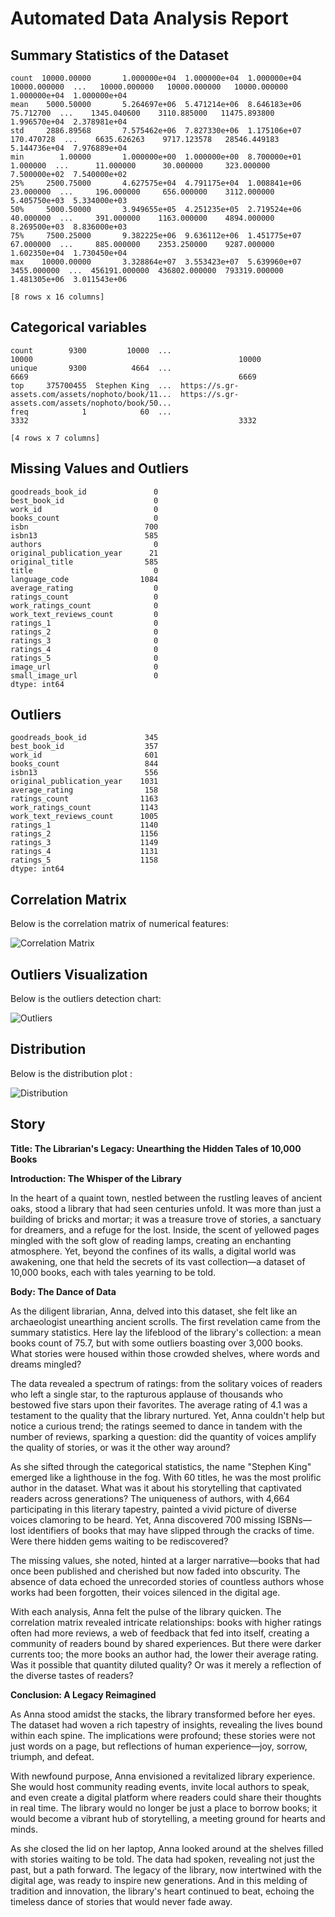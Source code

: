 # Automated Data Analysis Report

## Summary Statistics of the Dataset
```shell           book_id  goodreads_book_id  best_book_id       work_id   books_count  ...      ratings_1      ratings_2      ratings_3     ratings_4     ratings_5
count  10000.00000       1.000000e+04  1.000000e+04  1.000000e+04  10000.000000  ...   10000.000000   10000.000000   10000.000000  1.000000e+04  1.000000e+04
mean    5000.50000       5.264697e+06  5.471214e+06  8.646183e+06     75.712700  ...    1345.040600    3110.885000   11475.893800  1.996570e+04  2.378981e+04
std     2886.89568       7.575462e+06  7.827330e+06  1.175106e+07    170.470728  ...    6635.626263    9717.123578   28546.449183  5.144736e+04  7.976889e+04
min        1.00000       1.000000e+00  1.000000e+00  8.700000e+01      1.000000  ...      11.000000      30.000000     323.000000  7.500000e+02  7.540000e+02
25%     2500.75000       4.627575e+04  4.791175e+04  1.008841e+06     23.000000  ...     196.000000     656.000000    3112.000000  5.405750e+03  5.334000e+03
50%     5000.50000       3.949655e+05  4.251235e+05  2.719524e+06     40.000000  ...     391.000000    1163.000000    4894.000000  8.269500e+03  8.836000e+03
75%     7500.25000       9.382225e+06  9.636112e+06  1.451775e+07     67.000000  ...     885.000000    2353.250000    9287.000000  1.602350e+04  1.730450e+04
max    10000.00000       3.328864e+07  3.553423e+07  5.639960e+07   3455.000000  ...  456191.000000  436802.000000  793319.000000  1.481305e+06  3.011543e+06

[8 rows x 16 columns]

```
## Categorical variables
```shell             isbn       authors  ...                                          image_url                                    small_image_url
count        9300         10000  ...                                              10000                                              10000
unique       9300          4664  ...                                               6669                                               6669
top     375700455  Stephen King  ...  https://s.gr-assets.com/assets/nophoto/book/11...  https://s.gr-assets.com/assets/nophoto/book/50...
freq            1            60  ...                                               3332                                               3332

[4 rows x 7 columns]

```
## Missing Values and Outliers
```shellbook_id                         0
goodreads_book_id               0
best_book_id                    0
work_id                         0
books_count                     0
isbn                          700
isbn13                        585
authors                         0
original_publication_year      21
original_title                585
title                           0
language_code                1084
average_rating                  0
ratings_count                   0
work_ratings_count              0
work_text_reviews_count         0
ratings_1                       0
ratings_2                       0
ratings_3                       0
ratings_4                       0
ratings_5                       0
image_url                       0
small_image_url                 0
dtype: int64

```
## Outliers
```shellbook_id                         0
goodreads_book_id             345
best_book_id                  357
work_id                       601
books_count                   844
isbn13                        556
original_publication_year    1031
average_rating                158
ratings_count                1163
work_ratings_count           1143
work_text_reviews_count      1005
ratings_1                    1140
ratings_2                    1156
ratings_3                    1149
ratings_4                    1131
ratings_5                    1158
dtype: int64

```
## Correlation Matrix
Below is the correlation matrix of numerical features:

![Correlation Matrix](correlation_matrix.png)

## Outliers Visualization
Below is the outliers detection chart:

![Outliers](outliers.png)
## Distribution
Below is the distribution plot :

![Distribution](distribution_.png)
## Story
**Title: The Librarian's Legacy: Unearthing the Hidden Tales of 10,000 Books**

**Introduction: The Whisper of the Library**

In the heart of a quaint town, nestled between the rustling leaves of ancient oaks, stood a library that had seen centuries unfold. It was more than just a building of bricks and mortar; it was a treasure trove of stories, a sanctuary for dreamers, and a refuge for the lost. Inside, the scent of yellowed pages mingled with the soft glow of reading lamps, creating an enchanting atmosphere. Yet, beyond the confines of its walls, a digital world was awakening, one that held the secrets of its vast collection—a dataset of 10,000 books, each with tales yearning to be told.

**Body: The Dance of Data**

As the diligent librarian, Anna, delved into this dataset, she felt like an archaeologist unearthing ancient scrolls. The first revelation came from the summary statistics. Here lay the lifeblood of the library's collection: a mean books count of 75.7, but with some outliers boasting over 3,000 books. What stories were housed within those crowded shelves, where words and dreams mingled? 

The data revealed a spectrum of ratings: from the solitary voices of readers who left a single star, to the rapturous applause of thousands who bestowed five stars upon their favorites. The average rating of 4.1 was a testament to the quality that the library nurtured. Yet, Anna couldn't help but notice a curious trend; the ratings seemed to dance in tandem with the number of reviews, sparking a question: did the quantity of voices amplify the quality of stories, or was it the other way around?

As she sifted through the categorical statistics, the name "Stephen King" emerged like a lighthouse in the fog. With 60 titles, he was the most prolific author in the dataset. What was it about his storytelling that captivated readers across generations? The uniqueness of authors, with 4,664 participating in this literary tapestry, painted a vivid picture of diverse voices clamoring to be heard. Yet, Anna discovered 700 missing ISBNs—lost identifiers of books that may have slipped through the cracks of time. Were there hidden gems waiting to be rediscovered?

The missing values, she noted, hinted at a larger narrative—books that had once been published and cherished but now faded into obscurity. The absence of data echoed the unrecorded stories of countless authors whose works had been forgotten, their voices silenced in the digital age.

With each analysis, Anna felt the pulse of the library quicken. The correlation matrix revealed intricate relationships: books with higher ratings often had more reviews, a web of feedback that fed into itself, creating a community of readers bound by shared experiences. But there were darker currents too; the more books an author had, the lower their average rating. Was it possible that quantity diluted quality? Or was it merely a reflection of the diverse tastes of readers?

**Conclusion: A Legacy Reimagined**

As Anna stood amidst the stacks, the library transformed before her eyes. The dataset had woven a rich tapestry of insights, revealing the lives bound within each spine. The implications were profound; these stories were not just words on a page, but reflections of human experience—joy, sorrow, triumph, and defeat.

With newfound purpose, Anna envisioned a revitalized library experience. She would host community reading events, invite local authors to speak, and even create a digital platform where readers could share their thoughts in real time. The library would no longer be just a place to borrow books; it would become a vibrant hub of storytelling, a meeting ground for hearts and minds.

As she closed the lid on her laptop, Anna looked around at the shelves filled with stories waiting to be told. The data had spoken, revealing not just the past, but a path forward. The legacy of the library, now intertwined with the digital age, was ready to inspire new generations. And in this melding of tradition and innovation, the library's heart continued to beat, echoing the timeless dance of stories that would never fade away.
